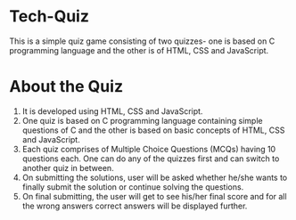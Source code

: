 # Tech-Quiz
This is a simple quiz game consisting of two quizzes- one is based on C programming language and the other is of HTML, CSS and JavaScript.

# About the Quiz
1) It is developed using HTML, CSS and JavaScript.
2) One quiz is based on C programming language containing simple questions of C and the other is based on basic concepts of HTML, CSS and JavaScript.
3) Each quiz comprises of Multiple Choice Questions (MCQs) having 10 questions each. One can do any of the quizzes first and can switch to another quiz in between.
4) On submitting the solutions, user will be asked whether he/she wants to finally submit the solution or continue solving the questions. 
5) On final submitting, the user will get to see his/her final score and for all the wrong answers correct answers will be displayed further. 
